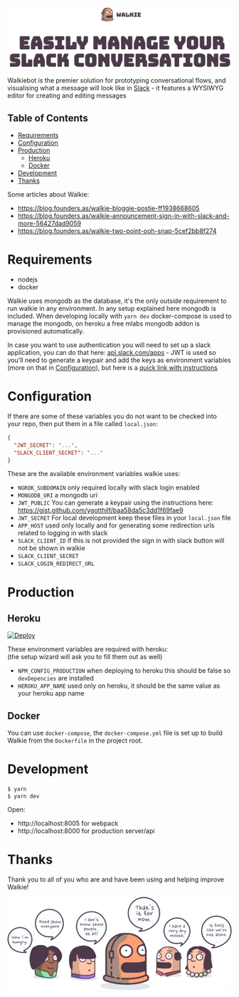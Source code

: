 ![Walkiebot](./_docs/resources/walkie-header.png)

Walkiebot is the premier solution for prototyping conversational flows, and visualising what a message will look like in [Slack](https://api.slack.com/best-practices/storyboarding) - it features a WYSIWYG editor for creating and editing messages

## Table of Contents

- [Requirements](#requirements)
- [Configuration](#configuration)
- [Production](#production)
  - [Heroku](#heroku)
  - [Docker](#docker)
- [Development](#development)
- [Thanks](#thanks)

Some articles about Walkie:
* https://blog.founders.as/walkie-bloggie-postie-ff1938668605
* https://blog.founders.as/walkie-announcement-sign-in-with-slack-and-more-56427dad9059
* https://blog.founders.as/walkie-two-point-ooh-snap-5cef2bb8f274

# Requirements

* nodejs
* docker

Walkie uses mongodb as the database, it's the only outside requirement to run walkie in any environment.
In any setup explained here mongodb is included.
When developing locally with `yarn dev` docker-compose is used to manage the mongodb, on heroku a free mlabs mongodb addon is provisioned automatically.

In case you want to use authentication you will need to set up a slack application, you can do that here: [api.slack.com/apps](https://api.slack.com/apps) - JWT is used so you'll need to generate a keypair and add the keys as environment variables (more on that in [Configuration](#Configuration)), but here is a [quick link with instructions](https://gist.github.com/ygotthilf/baa58da5c3dd1f69fae9)

# Configuration

If there are some of these variables you do not want to be checked into your repo, then put them in a file called `local.json`:

```json
{
  "JWT_SECRET": "...",
  "SLACK_CLIENT_SECRET": "..."
}
```

These are the available environment variables walkie uses:

* `NGROK_SUBDOMAIN` only required locally with slack login enabled
* `MONGODB_URI` a mongodb uri
* `JWT_PUBLIC` You can generate a keypair using the instructions here: https://gist.github.com/ygotthilf/baa58da5c3dd1f69fae9
* `JWT_SECRET` For local development keep these files in your `local.json` file
* `APP_HOST` used only locally and for generating some redirection urls related to logging in with slack
* `SLACK_CLIENT_ID` if this is not provided the sign in with slack button will not be shown in walkie
* `SLACK_CLIENT_SECRET`
* `SLACK_LOGIN_REDIRECT_URL`

# Production

## Heroku

<a target="_blank" href="https://heroku.com/deploy?template=https://github.com/FoundersAS/walkiebot">
  <img src="https://www.herokucdn.com/deploy/button.svg" alt="Deploy">
</a>

These environment variables are required with heroku:<br />
(the setup wizard will ask you to fill them out as well)

* `NPM_CONFIG_PRODUCTION` when deploying to heroku this should be false so `devDepencies` are installed
* `HEROKU_APP_NAME` used only on heroku, it should be the same value as your heroku app name

## Docker

You can use `docker-compose`, the `docker-compose.yml` file is set up to build Walkie from the `Dockerfile` in the project root.

# Development

    $ yarn
    $ yarn dev

Open:
* http://localhost:8005 for webpack
* http://localhost:8000 for production server/api

# Thanks

Thank you to all of you who are and have been using and helping improve Walkie!

![Walkiebot Footer](./_docs/resources/walkie-footer.png)
